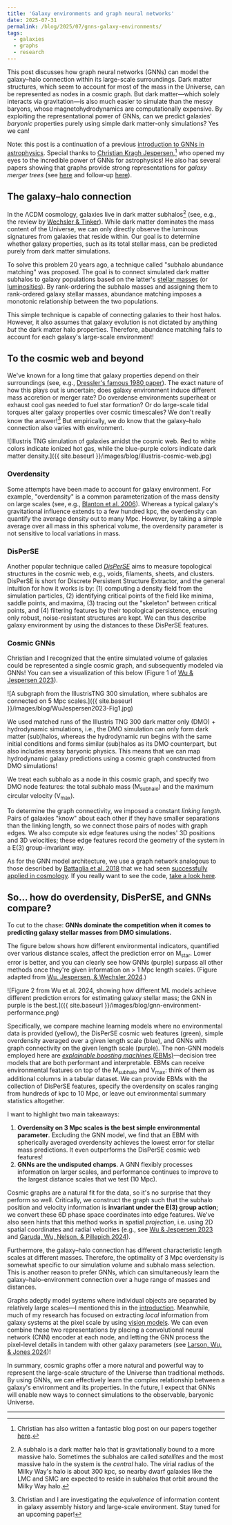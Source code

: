 ```yaml
---
title: 'Galaxy environments and graph neural networks'
date: 2025-07-31
permalink: /blog/2025/07/gnns-galaxy-environments/
tags:
  - galaxies
  - graphs
  - research
---
```


This post discusses how graph neural networks (GNNs) can model the galaxy–halo connection within its large-scale surroundings. Dark matter structures, which seem to account for most of the mass in the Universe, can be represented as nodes in a cosmic graph. But dark matter—which solely interacts via gravitation—is also much easier to simulate than the messy baryons, whose magnetohydrodynamics are computationally expensive. By exploiting the representational power of GNNs, can we predict galaxies' *baryonic* properties purely using simple dark matter-only simulations? Yes we can!

Note: this post is a continuation of a previous [introduction to GNNs in astrophysics](https://jwuphysics.github.io/blog/2025/06/graph-neural-networks-in-astrophysics/). Special thanks to [Christian Kragh Jespersen](https://astrockragh.github.io/),[^1] who opened my eyes to the incredible power of GNNs for astrophysics! He also has several papers showing that graphs provide strong representations for *galaxy merger trees* (see [here](https://ui.adsabs.harvard.edu/abs/2022ApJ...941....7J/abstract) and follow-up [here](https://ui.adsabs.harvard.edu/abs/2024ApJ...965..101C/abstract)).

## The galaxy–halo connection

In the ΛCDM cosmology, galaxies live in dark matter subhalos[^2] (see, e.g., the review by [Wechsler & Tinker](https://www.annualreviews.org/content/journals/10.1146/annurev-astro-081817-051756)). While dark matter dominates the mass content of the Universe, we can only directly observe the luminous signatures from galaxies that reside within. Our goal is to determine whether galaxy properties, such as its total stellar mass, can be predicted purely from dark matter simulations.

To solve this problem 20 years ago, a technique called "subhalo abundance matching" was proposed. The goal is to connect simulated dark matter subhalos to galaxy populations based on the latter's [stellar masses](https://ui.adsabs.harvard.edu/abs/2004ApJ...609...35K/abstract) (or [luminosities](https://ui.adsabs.harvard.edu/abs/2004MNRAS.353..189V/abstract)). By rank-ordering the subhalo masses and assigning them to rank-ordered galaxy stellar masses, abundance matching imposes a monotonic relationship between the two populations.

This simple technique is capable of connecting galaxies to their host halos. However, it also assumes that galaxy evolution is not dictated by anything *but* the dark matter halo properties. Therefore, abundance matching fails to account for each galaxy's large-scale environment!

## To the cosmic web and beyond

We've known for a long time that galaxy properties depend on their surroundings (see, e.g., [Dressler's famous 1980 paper](https://ui.adsabs.harvard.edu/abs/1980ApJ...236..351D/abstract)). The exact nature of how this plays out is uncertain; does galaxy environment induce different mass accretion or merger rate? Do overdense environments superheat or exhaust cool gas needed to fuel star formation? Or do large-scale tidal torques alter galaxy properties over cosmic timescales? We don't really know the answer![^3] But empirically, we do know that the galaxy–halo connection also varies with environment.

![Illustris TNG simulation of galaxies amidst the cosmic web. Red to white colors indicate ionized hot gas, while the blue-purple colors indicate dark matter density.]({{ site.baseurl }}/images/blog/illustris-cosmic-web.jpg)


### Overdensity 

Some attempts have been made to account for galaxy environment. For example, "overdensity" is a common parameterization of the mass density on large scales (see, e.g., [Blanton et al. 2006](https://ui.adsabs.harvard.edu/abs/2006ApJ...645..977B/abstract)). Whereas a typical galaxy's gravitational influence extends to a few hundred kpc, the overdensity can quantify the average density out to many Mpc. However, by taking a simple average over all mass in this spherical volume, the overdensity parameter is not sensitive to local variations in mass.

### DisPerSE

Another popular technique called [*DisPerSE*](https://www2.iap.fr/users/sousbie/web/html) aims to measure topological structures in the cosmic web, e.g., voids, filaments, sheets, and clusters. DisPerSE is short for Discrete Persistent Structure Extractor, and the general intuition for how it works is by: (1) computing a density field from the simulation particles, (2) identifying critical points of the field like minima, saddle points, and maxima, (3) tracing out the "skeleton" between critical points, and (4) filtering features by their topological persistence, ensuring only robust, noise-resistant structures are kept. We can thus describe galaxy environment by using the distances to these DisPerSE features. 

### Cosmic GNNs

Christian and I recognized that the entire simulated volume of galaxies could be represented a single cosmic graph, and subsequently modeled via GNNs! You can see a visualization of this below (Figure 1 of [Wu & Jespersen 2023](https://arxiv.org/abs/2306.12327)).

![A subgraph from the IllustrisTNG 300 simulation, where subhalos are connected on 5 Mpc scales.]({{ site.baseurl }}/images/blog/WuJespersen2023-Fig1.jpg)

We used matched runs of the Illustris TNG 300 dark matter only (DMO) + hydrodynamic simulations, i.e., the DMO simulation can only form dark matter (sub)halos, whereas the hydrodynamic run begins with the same initial conditions and forms similar (sub)halos as its DMO counterpart, but also includes messy baryonic physics. This means that we can map hydrodynamic galaxy predictions using a cosmic graph constructed from DMO simulations!

We treat each subhalo as a node in this cosmic graph, and specify two DMO node features: the total subhalo mass (M<sub>subhalo</sub>) and the maximum circular velocity (V<sub>max</sub>).

To determine the graph connectivity, we imposed a constant *linking length*. Pairs of galaxies "know" about each other if they have smaller separations than the linking length, so we connect those pairs of nodes with graph edges. We also compute six edge features using the nodes' 3D positions and 3D velocities; these edge features record the geometry of the system in a E(3) group-invariant way.

As for the GNN model architecture, we use a graph network analogous to those described by [Battaglia et al. 2018](https://arxiv.org/abs/1806.01261) that we had seen [successfully applied in cosmology](https://iopscience.iop.org/article/10.3847/1538-4357/ac8930). If you really want to see the code, [take a look here](https://github.com/jwuphysics/gnn-linking-lengths/blob/main/src/painting_galaxies.py).

## So... how do overdensity, DisPerSE, and GNNs compare?

To cut to the chase: **GNNs dominate the competition when it comes to predicting galaxy stellar masses from DMO simulations.** 

The figure below shows how different environmental indicators, quantified over various distance scales, affect the prediction error on M<sub>star</sub>. Lower error is better, and you can clearly see how GNNs (purple) surpass all other methods once they're given information on > 1 Mpc length scales. (Figure adapted from [Wu, Jespersen, & Wechsler 2024](https://ui.adsabs.harvard.edu/abs/2024ApJ...976...37W/abstract).)

![Figure 2 from Wu et al. 2024, showing how different ML models achieve different prediction errors for estimating galaxy stellar mass; the GNN in purple is the best.]({{ site.baseurl }}/images/blog/gnn-environment-performance.png)

Specifically, we compare machine learning models where no environmental data is provided (yellow), the DisPerSE cosmic web features (green), simple overdensity averaged over a given length scale (blue), and GNNs with graph connectivity on the given length scale (purple). The non-GNN models employed here are [*explainable boosting machines* (EBMs)](https://interpret.ml/docs/ebm.html)—decision tree models that are both performant and interpretable. EBMs can receive environmental features on top of the M<sub>subhalo</sub> and V<sub>max</sub>: think of them as additional columns in a tabular dataset. We can provide EBMs with the collection of DisPerSE features, specify the overdensity on scales ranging from hundreds of kpc to 10 Mpc, or leave out environmental summary statistics altogether.

I want to highlight two main takeaways:
1. **Overdensity on 3 Mpc scales is the best simple environmental parameter**. Excluding the GNN model, we find that an EBM with spherically averaged overdensity achieves the lowest error for stellar mass predictions. It even outperforms the DisPerSE cosmic web features!
2. **GNNs are the undisputed champs**. A GNN flexibly processes information on larger scales, and performance continues to improve to the largest distance scales that we test (10 Mpc).

Cosmic graphs are a natural fit for the data, so it's no surprise that they perform so well. Critically, we construct the graph such that the subhalo position and velocity information is **invariant under the E(3) group action**; we convert these 6D phase space coordinates into edge features. We've also seen hints that this method works in spatial *projection*, i.e. using 2D spatial coordinates and radial velocities (e.g., see [Wu & Jespersen 2023](https://arxiv.org/abs/2306.12327) and [Garuda, Wu, Nelson, & Pillepich 2024](https://arxiv.org/abs/2411.12629)).

Furthermore, the galaxy–halo connection has different characteristic length scales at different masses. Therefore, the optimality of 3 Mpc overdensity is somewhat specific to our simulation volume and subhalo mass selection. This is another reason to prefer GNNs, which can simultaneously learn the galaxy–halo–environment connection over a huge range of masses and distances.

Graphs adeptly model systems where individual objects are separated by relatively large scales—I mentioned this in the [introduction](https://jwuphysics.github.io/blog/2025/06/graph-neural-networks-in-astrophysics/). Meanwhile, much of my research has focused on extracting *local* information from galaxy systems at the pixel scale by using [vision models](https://jwuphysics.github.io/tags/#computer-vision). We can even combine these two representations by placing a convolutional neural network (CNN) encoder at each node, and letting the GNN process the pixel-level details in tandem with other galaxy parameters (see [Larson, Wu, & Jones 2024](https://arxiv.org/abs/2407.13735))! 

In summary, cosmic graphs offer a more natural and powerful way to represent the large-scale structure of the Universe than traditional methods. By using GNNs, we can effectively learn the complex relationship between a galaxy's environment and its properties. In the future, I expect that GNNs will enable new ways to connect simulations to the observable, baryonic Universe.


---
[^1]: Christian has also written a fantastic blog post on our papers together [here](https://astrockragh.github.io/project/gnn_environment/).
[^2]: A subhalo is a dark matter halo that is gravitationally bound to a more massive halo. Sometimes the subhalos are called *satellites* and the most massive halo in the system is the *central* halo. The virial radius of the Milky Way's halo is about 300 kpc, so nearby dwarf galaxies like the LMC and SMC are expected to reside in subhalos that orbit around the Milky Way halo.
[^3]: Christian and I are investigating the *equivalence* of information content in galaxy assembly history and large-scale environment. Stay tuned for an upcoming paper!